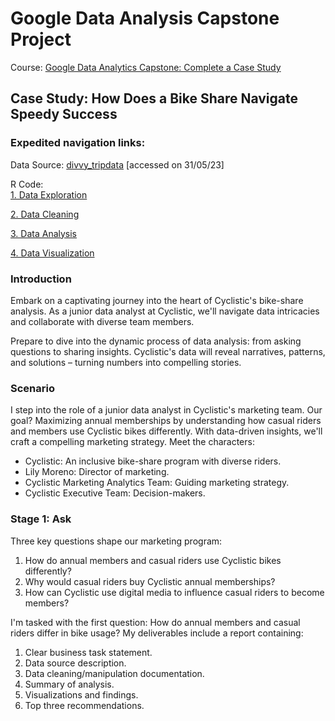 # Google Data Analysis Capstone Project

Course: [Google Data Analytics Capstone: Complete a Case Study](https://www.coursera.org/learn/google-data-analytics-capstone)

## Case Study: How Does a Bike Share Navigate Speedy Success

### Expedited navigation links:
Data Source: [divvy_tripdata](https://divvy-tripdata.s3.amazonaws.com/index.html) [accessed on 31/05/23]  
  
R Code:   
[1. Data Exploration](https://github.com/Pration/portfolio_projects/blob/main/Data_Exploration/data_exploration.R)  

[2. Data Cleaning](https://github.com/Pration/portfolio_projects/blob/main/Data_Cleaning/data_cleaning.R) 

[3. Data Analysis](https://github.com/Pration/portfolio_projects/blob/main/Data_Analysis/data_analysis.R)

[4. Data Visualization](https://public.tableau.com/views/BikeShare2_16857956701950/ExploringBikeShareUsageATaleofCasualvs_AnnualRiders?:language=en-US&:display_count=n&:origin=viz_share_link)


### Introduction

Embark on a captivating journey into the heart of Cyclistic's bike-share analysis. As a junior data analyst at Cyclistic, we'll navigate data intricacies and collaborate with diverse team members.

Prepare to dive into the dynamic process of data analysis: from asking questions to sharing insights. Cyclistic's data will reveal narratives, patterns, and solutions – turning numbers into compelling stories.

### Scenario

I step into the role of a junior data analyst in Cyclistic's marketing team. Our goal? Maximizing annual memberships by understanding how casual riders and members use Cyclistic bikes differently. With data-driven insights, we'll craft a compelling marketing strategy. Meet the characters:

- Cyclistic: An inclusive bike-share program with diverse riders.
- Lily Moreno: Director of marketing.
- Cyclistic Marketing Analytics Team: Guiding marketing strategy.
- Cyclistic Executive Team: Decision-makers.

### Stage 1: Ask

Three key questions shape our marketing program:

1. How do annual members and casual riders use Cyclistic bikes differently?
2. Why would casual riders buy Cyclistic annual memberships?
3. How can Cyclistic use digital media to influence casual riders to become members?

I'm tasked with the first question: How do annual members and casual riders differ in bike usage? My deliverables include a report containing:

1. Clear business task statement.
2. Data source description.
3. Data cleaning/manipulation documentation.
4. Summary of analysis.
5. Visualizations and findings.
6. Top three recommendations.


